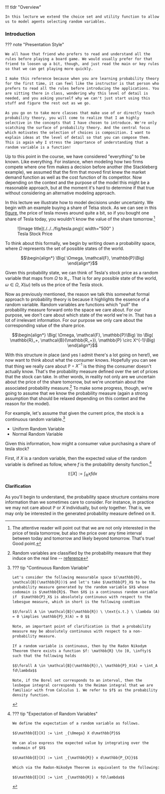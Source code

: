 !!! tldr "Overview"

    In this lecture we extend the choice set and utility function to allow us to model agents selecting random variables. 

### **Introduction**

??? note "Presentation Style"

    We all have that friend who prefers to read and understand all the rules before playing a board game. We would usually prefer for that friend to loosen up a bit, though, and just read the main or key rules so that we can get playing more quickly. 
    
    I make this reference because when you are learning probability theory for the first time, it can feel like the instructor is that person who prefers to read all the rules before introducing the applications. You are sitting there in class, wondering why this level of detail is needed, and you asking yourself why we can't just start using this stuff and figure the rest out as we go.

    As you go on to take more classes that make use of or directly teach probability theory, you will come to realize that I am highly selective in the concepts that I have chosen to introduce. We're only scatching the surface of probability theory. And the central focus which motivates the selection of choices is composition. I want to explain ideas at the level of detail so that you can compose them. This is again why I stress the importance of understanding that a random variable is a function!

Up to this point in the course, we have considered "everything" to be known. Like everything. For instance, when modeling how two firms compete where one firm makes a decision before another (the Stackleberg example), we assumed that the firm that moved first knew the market demand function as well as the cost function of its competitor. Now depending on the context and the purpose of the model this might be a reasonable approach, but at the moment it's hard to determine if that true without considering an alternative modeling approach. 

In this lecture we illustrate how to model decisions under uncertainty. We begin with an example buying a share of Telsa stock. As we can see in this [figure](https://yhoo.it/3ABfrFV), the price of tesla moves around quite a bit, so if you bought one share of Tesla today, you wouldn't know the value of the share tomorrow.[^1]

<figure markdown>
  ![Image title](./../../fig/tesla.png){ width="500" }
  <figcaption>Tesla Stock Price</figcaption>
</figure>

To think about this formally, we begin by writing down a probability space, where $\Omega$ represents the set of possible states of the world. 

$$\begin{align*} \Big( \Omega, \mathcal{F}, \mathbb{P}\Big) \end{align*}$$

Given this probability state, we can think of Tesla's stock price as a random variable that maps from $\Omega$ to $\mathbb{R}_+$. That is for any possible state of the world, $\omega \in \Omega$, $X(\omega)$ tells us the price of the Tesla stock. 

Now as previously mentioned, the reason we talk this somewhat formal approach to probability theory is because it highlights the essence of a random variable. Random variables are functions which "pull" the probability measure forward onto the space we care about. For our purpose, we don't care about which state of the world we're in. That has a lot of irrelevant information. For our purpose we only care about the corresponding value of the share price. 

$$\begin{align*} \Big( \Omega, \mathcal{F}, \mathbb{P}\Big) \to \Big( \mathbb{R}_+, \mathcal{B}(\mathbb{R_+}), \mathbb{P} \circ X^{-1}\Big) \end{align*}$$

With this structure in place (and yes I admit there's a lot going on here!), we now want to think about what the consumer knows. Hopefully you can see that thing we really care about $\mathbb{P} \circ X^{-1}$ is the thing the consumer doesn't actually know. That's the probability measure defined over the set of prices that the stock can take. In other words, in reality not only are we uncertain about the price of the share tomorrow, but we're uncertain about the associated probability measure.[^2]  To make some progress, though, we're going to assume that we know the probability measure (again a strong assumption that should be relaxed depending on this context and the reason for the model). 

For example, let's assume that given the current price, the stock is a continuous random variable.[^3] 
- Uniform Random Variable 
- Normal Random Variable


Given this information, how might a consumer value purchasing a share of tesla stock? 

First, if $X$ is a random variable, then the expected value of the random variable is defined as follow, where $f$ is the probability density function.[^4]

$$\mathbb{E}[X] := \int _{\mathbb{R}} x f dx$$

#### Clarification 
 
As you'll begin to understand, the probability space structure contains more information than we sometimes care to consider. For instance, in practice we may not care about $\mathbb{P}$ or $X$ individually, but only together. That is, we may only be interested in the generated probability measure defined on $\mathbb{R}$.

<!-- 
### **Example**

Let's assume that an individual has a home worth $v$ dollars and that with probability $p$ a storm will damage housing causing $z$ dollars worth of losses. In light of this, the consumer can decide whether to buy insurance to cover their house. That is, for each dollar of insurance they purchase, they will receive $k$ dollars if the storm occurs.

??? tip "Notation"

    - We can consider the sample space to be whether or not a storm damaged the house 

    $$\Omega = \{\text{storm}, \text{no storm}\} $$

    - Because the sample space is countable, we can take $F$ to be the power set of $\Omega$ 
    - Then the probability measure defined on $F$ can be expressed as follows:

    $$\begin{align*} \mathbb{P}(\emptyset) &= 0 \\ 
    \mathbb{P}(\{\text{storm}\}) &= p \\ 
    \mathbb{P}(\{\text{no storm}\}) &= 1-p \\
    \mathbb{P}(\{\text{storm}\} \cup \{\text{no storm}\}) &= 1 \\\end{align*}$$

#### Choice Set 

The choice set for the consumer is the amount of insurance to purchase. Prior to seeing whether the storm occurs, they have to decide on the amount of insurance to purchase. 

The choice set could also be thought of as a collection of random variables indexed by the amount of insurance purchased:

$$X_l(\omega)=
\begin{cases}
v - l, \quad \omega = \text{if no storm}\\
v - l - z + kl, \quad \omega = \text{if storm}\\
\end{cases}$$


#### Objective Function (Expected Utility)

$$V :: \text{Utility Functions} \to \text{Probability Measures} \to \text{Random Variables} \to \mathbb{R}$$

$$\begin{align*}V(\mathbb{P}, X_l, U) &= \int U \circ X_l d\mathbb{P}  \\ 
&= \ U(X_l(\text{no storm}))(1-p) + \ U(X_l(\text{storm}))p \\ 
&= \ U(v - l)(1-p) + \ U(v - l - z + kl)p \end{align*}$$ -->




[^1]: The attentive reader will point out that we are not only interested in the price of tesla tomorrow, but also the price over any time interval between today and tomorrow and likely beyond tomorrow. That's true! Good point.

[^2]: Random variables are classified by the probability measure that they induce on the real line -- [reference](https://youtu.be/VsUJwyK9wlo?list=PLbMVogVj5nJQqGHrpAloTec_lOKsG-foc&t=25)

[^3]: ??? tip "Continuous Random Variable"

        Let's consider the following measurable space $(\mathbb{R}, \mathcal{B}(\mathbb{R}))$ and let's take $\mathbb{P}_X$ to be the probability measure generated by the random variable $X$ whose codomain is $\mathbb{R}$. Then $X$ is a continuous random variable if  $\mathbb{P}_X$ is absolutely continuous with respect to the lebesgue measure, which in short is the following condtion 

        $$\forall A \in \mathcal{B}(\mathbb{R}) \ \text{s.t.} \ \lambda (A) = 0 \implies \mathbb{P}_X(A) = 0 $$

        Note, an important point of clarification is that a probability measure may be absolutely continuous with respect to a non-probability measure. 

        If a random variable is continuous, then by the Radon Nikodym Theorem there exists a function $f: \mathbb{R} \to [0, \infty)$ such that the following holds 

        $$\forall A \in \mathcal{B}(\mathbb{R}),\ \mathbb{P}_X(A) = \int_A fd\lambda$$

        Note, if the Borel set corresponds to an interval, then the lesbegue integral corresponds to the Reiman integral that we are familiair with from Calculus 1. We refer to $f$ as the probability density function.

[^4]: ??? tip "Expectation of Random Variables"

        We define the expectation of a random variable as follows.  

        $$\mathbb{E}[X] := \int _{\Omega} X d\mathbb{P}$$

        We can also express the expected value by integrating over the codomain of $X$

        $$\mathbb{E}[X] := \int _{\mathbb{R}} x d\mathbb{P_{X}}$$

        Which via the Radon-Nikodym Theorem is equivalent to the following:

        $$\mathbb{E}[X] := \int _{\mathbb{R}} x fd\lambda$$


    








